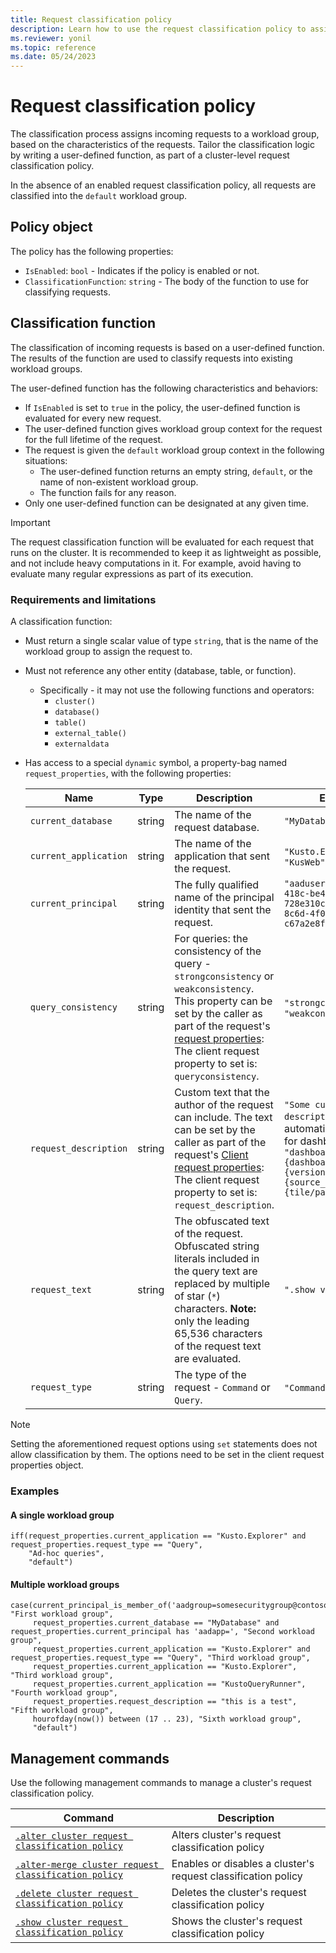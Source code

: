 ```yaml
---
title: Request classification policy
description: Learn how to use the request classification policy to assign incoming requests to a workload group.
ms.reviewer: yonil
ms.topic: reference
ms.date: 05/24/2023
---
```

# Request classification policy

The classification process assigns incoming requests to a workload group, based on the characteristics of the requests. Tailor the classification logic by writing a user-defined function, as part of a cluster-level request classification policy.

In the absence of an enabled request classification policy, all requests are classified into the `default` workload group.

## Policy object

The policy has the following properties:

* `IsEnabled`: `bool` - Indicates if the policy is enabled or not.
* `ClassificationFunction`: `string` - The body of the function to use for classifying requests.

## Classification function

The classification of incoming requests is based on a user-defined function. The results of the function are used to classify requests into existing workload groups.

The user-defined function has the following characteristics and behaviors:

* If `IsEnabled` is set to `true` in the policy, the user-defined function is evaluated for every new request.
* The user-defined function gives workload group context for the request for the full lifetime of the request.
* The request is given the `default` workload group context in the following situations:
  * The user-defined function returns an empty string, `default`, or the name of non-existent workload group.
  * The function fails for any reason.
* Only one user-defined function can be designated at any given time.

> [!IMPORTANT]
> The request classification function will be evaluated for each request that runs on the cluster.
> It is recommended to keep it as lightweight as possible, and not include heavy computations in it.
> For example, avoid having to evaluate many regular expressions as part of its execution.

### Requirements and limitations

A classification function:

* Must return a single scalar value of type `string`, that is the name of the workload group to assign the request to.
* Must not reference any other entity (database, table, or function).
  * Specifically - it may not use the following functions and operators:
    * `cluster()`
    * `database()`
    * `table()`
    * `external_table()`
    * `externaldata`
* Has access to a special `dynamic` symbol, a property-bag named `request_properties`, with the following properties:

    | Name                  | Type   | Description                                                                                                                                                                                                                                                                       | Examples                                                                              |
    |-----------------------|--------|-----------------------------------------------------------------------------------------------------------------------------------------------------------------------------------------------------------------------------------------------------------------------------------|---------------------------------------------------------------------------------------|
    | `current_database`    | string | The name of the request database.                                                                                                                                                                                                                                                 | `"MyDatabase"`                                                                        |
    | `current_application` | string | The name of the application that sent the request.                                                                                                                                                                                                                                | `"Kusto.Explorer"`, `"KusWeb"`                                                                    |
    | `current_principal`   | string | The fully qualified name of the principal identity that sent the request.                                                                                                                                                                                                         | `"aaduser=1793eb1f-4a18-418c-be4c-728e310c86d3;83af1c0e-8c6d-4f09-b249-c67a2e8fda65"` |
    | `query_consistency`   | string | For queries: the consistency of the query - `strongconsistency` or `weakconsistency`. This property can be set by the caller as part of the request's [request properties](../api/rest/request-properties.md): The client request property to set is: `queryconsistency`. | `"strongconsistency"`, `"weakconsistency"`                                                                 |
    | `request_description` | string | Custom text that the author of the request can include. The text can be set by the caller as part of the request's [Client request properties](../api/netfx/request-properties.md): The client request property to set is: `request_description`.                                 | `"Some custom description"`; automatically populated for dashboards: `"dashboard:{dashboard_id};version:{version};sourceId:{source_id};sourceType:{tile/parameter}"`                                                           |
    | `request_text`        | string | The obfuscated text of the request. Obfuscated string literals included in the query text are replaced by multiple of star (`*`) characters. **Note:** only the leading 65,536 characters of the request text are evaluated.                                                      | `".show version"`                                                                     |
    | `request_type`        | string | The type of the request - `Command` or `Query`.                                                                                                                                                                                                                                   | `"Command"`, `"Query"`                                                                           |

> [!NOTE]
> Setting the aforementioned request options using `set` statements does not allow classification by them. The options need to be set in the client request properties object.

### Examples

#### A single workload group

```kusto
iff(request_properties.current_application == "Kusto.Explorer" and request_properties.request_type == "Query",
    "Ad-hoc queries",
    "default")
```

#### Multiple workload groups

```kusto
case(current_principal_is_member_of('aadgroup=somesecuritygroup@contoso.com'), "First workload group",
     request_properties.current_database == "MyDatabase" and request_properties.current_principal has 'aadapp=', "Second workload group",
     request_properties.current_application == "Kusto.Explorer" and request_properties.request_type == "Query", "Third workload group",
     request_properties.current_application == "Kusto.Explorer", "Third workload group",
     request_properties.current_application == "KustoQueryRunner", "Fourth workload group",
     request_properties.request_description == "this is a test", "Fifth workload group",
     hourofday(now()) between (17 .. 23), "Sixth workload group",
     "default")
```

## Management commands

Use the following management commands to manage a cluster's request classification policy.

| Command | Description |
|--|--|
| [`.alter cluster request classification policy`](alter-cluster-policy-request-classification-command.md) | Alters cluster's request classification policy |
| [`.alter-merge cluster request classification policy`](alter-merge-cluster-policy-request-classification-command.md) | Enables or disables a cluster's request classification policy |
| [`.delete cluster request classification policy`](delete-cluster-policy-request-classification-command.md) | Deletes the cluster's request classification policy |
| [`.show cluster request classification policy`](show-cluster-policy-request-classification-command.md) | Shows the cluster's request classification policy |
